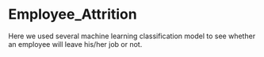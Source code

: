 # Employee_Attrition
Here we used several machine learning classification model to see whether an employee will leave his/her job or not.
